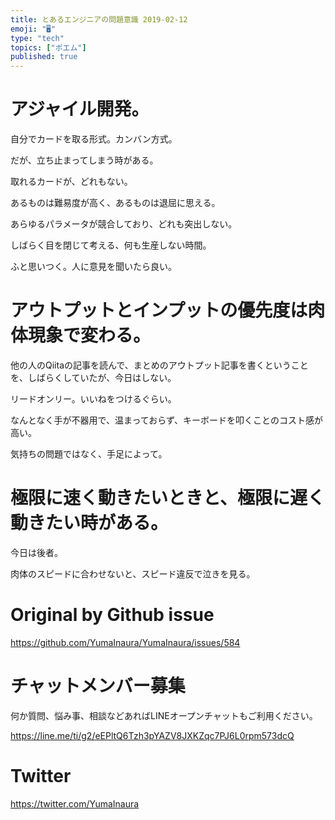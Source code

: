 ```yaml
---
title: とあるエンジニアの問題意識 2019-02-12
emoji: "🖥"
type: "tech"
topics: ["ポエム"]
published: true
---
```



# アジャイル開発。

自分でカードを取る形式。カンバン方式。

だが、立ち止まってしまう時がある。

取れるカードが、どれもない。

あるものは難易度が高く、あるものは退屈に思える。

あらゆるパラメータが競合しており、どれも突出しない。

しばらく目を閉じて考える、何も生産しない時間。

ふと思いつく。人に意見を聞いたら良い。

# アウトプットとインプットの優先度は肉体現象で変わる。

他の人のQiitaの記事を読んで、まとめのアウトプット記事を書くということを、しばらくしていたが、今日はしない。

リードオンリー。いいねをつけるぐらい。

なんとなく手が不器用で、温まっておらず、キーボードを叩くことのコスト感が高い。

気持ちの問題ではなく、手足によって。

# 極限に速く動きたいときと、極限に遅く動きたい時がある。

今日は後者。

肉体のスピードに合わせないと、スピード違反で泣きを見る。

# Original by Github issue

https://github.com/YumaInaura/YumaInaura/issues/584








<!-- Update From Qiita API -->

# チャットメンバー募集


何か質問、悩み事、相談などあればLINEオープンチャットもご利用ください。

https://line.me/ti/g2/eEPltQ6Tzh3pYAZV8JXKZqc7PJ6L0rpm573dcQ





# Twitter


https://twitter.com/YumaInaura


<!-- Update From Qiita API -->


